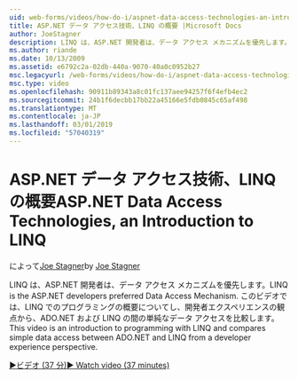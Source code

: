 ```yaml
---
uid: web-forms/videos/how-do-i/aspnet-data-access-technologies-an-introduction-to-linq
title: ASP.NET データ アクセス技術、LINQ の概要 |Microsoft Docs
author: JoeStagner
description: LINQ は、ASP.NET 開発者は、データ アクセス メカニズムを優先します。 このビデオでは、LINQ でのプログラミングの概要についてし、単純なデータ アクセス betwee を比較しています.
ms.author: riande
ms.date: 10/13/2009
ms.assetid: e6792c2a-02db-440a-9070-40a0c0952b27
msc.legacyurl: /web-forms/videos/how-do-i/aspnet-data-access-technologies-an-introduction-to-linq
msc.type: video
ms.openlocfilehash: 90911b89343a8c01fc137aee94257f6f4efb4ec2
ms.sourcegitcommit: 24b1f6decbb17bb22a45166e5fdb0845c65af498
ms.translationtype: MT
ms.contentlocale: ja-JP
ms.lasthandoff: 03/01/2019
ms.locfileid: "57040319"
---
```

<a name="aspnet-data-access-technologies-an-introduction-to-linq"></a><span data-ttu-id="da164-104">ASP.NET データ アクセス技術、LINQ の概要</span><span class="sxs-lookup"><span data-stu-id="da164-104">ASP.NET Data Access Technologies, an Introduction to LINQ</span></span>
====================
<span data-ttu-id="da164-105">によって[Joe Stagner](https://github.com/JoeStagner)</span><span class="sxs-lookup"><span data-stu-id="da164-105">by [Joe Stagner](https://github.com/JoeStagner)</span></span>

<span data-ttu-id="da164-106">LINQ は、ASP.NET 開発者は、データ アクセス メカニズムを優先します。</span><span class="sxs-lookup"><span data-stu-id="da164-106">LINQ is the ASP.NET developers preferred Data Access Mechanism.</span></span> <span data-ttu-id="da164-107">このビデオでは、LINQ でのプログラミングの概要についてし、開発者エクスペリエンスの観点から、ADO.NET および LINQ の間の単純なデータ アクセスを比較します。</span><span class="sxs-lookup"><span data-stu-id="da164-107">This video is an introduction to programming with LINQ and compares simple data access between ADO.NET and LINQ from a developer experience perspective.</span></span>

[<span data-ttu-id="da164-108">&#9654;ビデオ (37 分)</span><span class="sxs-lookup"><span data-stu-id="da164-108">&#9654; Watch video (37 minutes)</span></span>](https://channel9.msdn.com/Blogs/ASP-NET-Site-Videos/aspnet-data-access-technologies-an-introduction-to-linq)
